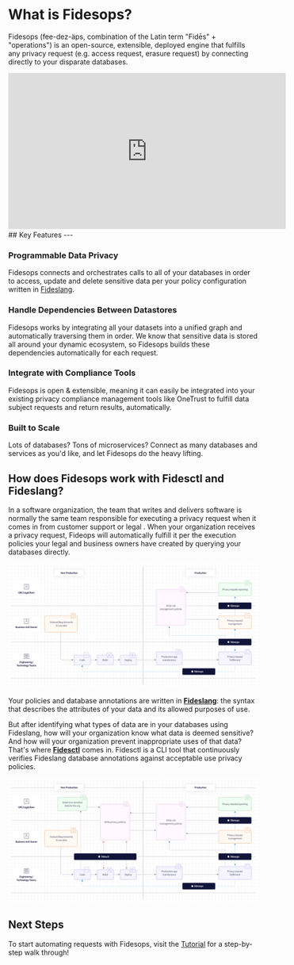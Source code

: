 # What is Fidesops?

Fidesops (fee-dez-äps, combination of the Latin term "Fidēs" + "operations") is an open-source, extensible, deployed engine that fulfills any privacy request (e.g. access request, erasure request) by connecting directly to your disparate databases.

<iframe width="560" height="315" src="https://www.youtube.com/embed/1Sw4VlcbZ6I" title="Introduction to Fides Ops with Cillian Kieran" frameborder="0" allow="accelerometer; autoplay; clipboard-write; encrypted-media; gyroscope; picture-in-picture" allowfullscreen></iframe>
## Key Features
---

### Programmable Data Privacy
Fidesops connects and orchestrates calls to all of your databases in order to access, update and delete sensitive data per your policy configuration written in [Fideslang](https://github.com/ethyca/privacy-taxonomy).

### Handle Dependencies Between Datastores
Fidesops works by integrating all your datasets into a unified graph and automatically traversing them in order. We know that sensitive data is stored all around your dynamic ecosystem, so Fidesops builds these dependencies automatically for each request.

### Integrate with Compliance Tools
Fidesops is open & extensible, meaning it can easily be integrated into your existing privacy compliance management tools like OneTrust to fulfill data subject requests and return results, automatically.

### Built to Scale
Lots of databases? Tons of microservices? Connect as many databases and services as you'd like, and let Fidesops do the heavy lifting.

## How does Fidesops work with Fidesctl and Fideslang?
In a software organization, the team that writes and delivers software is normally the same team responsible for executing a privacy request when it comes in from customer support or legal . When your organization receives a privacy request, Fideops will automatically fulfill it per the execution policies your legal and business owners have created by querying your databases directly. 

![Fidesops business process](img/fides-ops-process.png "Fidesops biz process")

Your policies and database annotations are written in [**Fideslang**](https://github.com/ethyca/privacy-taxonomy): the syntax that describes the attributes of your data and its allowed purposes of use. 

But after identifying what types of data are in your databases using Fideslang, how will your organization know what data is deemed sensitive? And how will your organization prevent inappropriate uses of that data? That's where [**Fidesctl**](https://github.com/ethyca/fides) comes in. Fidesctl is a CLI tool that continuously verifies Fideslang database annotations against acceptable use privacy policies.

![Fides ecosystem](img/fides-ecosystem.png "Fides ecosystem")


## Next Steps

To start automating requests with Fidesops, visit the [Tutorial](tutorial/index.md) for a step-by-step walk through!